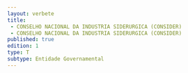 ```yaml
---
layout: verbete
title:
 - CONSELHO NACIONAL DA INDUSTRIA SIDERURGICA (CONSIDER)
 - CONSELHO NACIONAL DA INDUSTRIA SIDERURGICA (CONSIDER)
published: true
edition: 1  
type: T
subtype: Entidade Governamental
---
```


